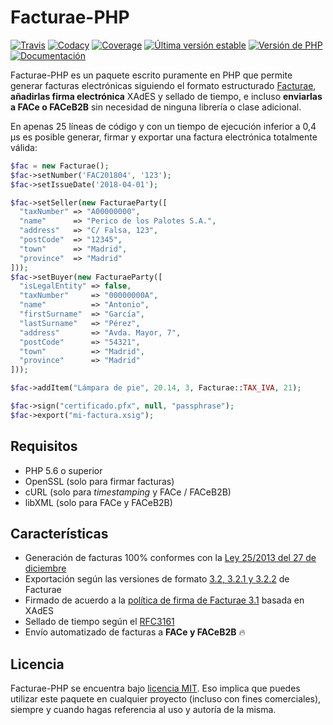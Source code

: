 # Facturae-PHP
[![Travis](https://travis-ci.com/josemmo/Facturae-PHP.svg?branch=master)](https://travis-ci.com/josemmo/Facturae-PHP)
[![Codacy](https://api.codacy.com/project/badge/Grade/ff163f2711a44e31b19a8181c15726f5)](https://www.codacy.com/app/josemmo/Facturae-PHP)
[![Coverage](https://api.codacy.com/project/badge/Coverage/ff163f2711a44e31b19a8181c15726f5)](https://www.codacy.com/app/josemmo/Facturae-PHP)
[![Última versión estable](https://img.shields.io/packagist/v/josemmo/facturae-php)](https://packagist.org/packages/josemmo/facturae-php)
[![Versión de PHP](https://img.shields.io/badge/php-%3E%3D5.6%20%7C%7C%20%3E%3D7.0%20%7C%7C%20%3E%3D8.0-8892BF)](composer.json)
[![Documentación](https://img.shields.io/badge/docs-online-blue.svg?longCache=true)](https://josemmo.github.io/Facturae-PHP/)

Facturae-PHP es un paquete escrito puramente en PHP que permite generar facturas electrónicas siguiendo el formato estructurado [Facturae](http://www.facturae.gob.es/), **añadirlas firma electrónica** XAdES y sellado de tiempo, e incluso **enviarlas a FACe o FACeB2B** sin necesidad de ninguna librería o clase adicional.

En apenas 25 líneas de código y con un tiempo de ejecución inferior a 0,4 µs es posible generar, firmar y exportar una factura electrónica totalmente válida:

```php
$fac = new Facturae();
$fac->setNumber('FAC201804', '123');
$fac->setIssueDate('2018-04-01');

$fac->setSeller(new FacturaeParty([
  "taxNumber" => "A00000000",
  "name"      => "Perico de los Palotes S.A.",
  "address"   => "C/ Falsa, 123",
  "postCode"  => "12345",
  "town"      => "Madrid",
  "province"  => "Madrid"
]));
$fac->setBuyer(new FacturaeParty([
  "isLegalEntity" => false,
  "taxNumber"     => "00000000A",
  "name"          => "Antonio",
  "firstSurname"  => "García",
  "lastSurname"   => "Pérez",
  "address"       => "Avda. Mayor, 7",
  "postCode"      => "54321",
  "town"          => "Madrid",
  "province"      => "Madrid"
]));

$fac->addItem("Lámpara de pie", 20.14, 3, Facturae::TAX_IVA, 21);

$fac->sign("certificado.pfx", null, "passphrase");
$fac->export("mi-factura.xsig");
```

## Requisitos
  - PHP 5.6 o superior
  - OpenSSL (solo para firmar facturas)
  - cURL (solo para *timestamping* y FACe / FACeB2B)
  - libXML (solo para FACe y FACeB2B)

## Características
  - Generación de facturas 100% conformes con la [Ley 25/2013 del 27 de diciembre](https://www.boe.es/diario_boe/txt.php?id=BOE-A-2013-13722)
  - Exportación según las versiones de formato [3.2, 3.2.1 y 3.2.2](http://www.facturae.gob.es/formato/Paginas/version-3-2.aspx) de Facturae
  - Firmado de acuerdo a la [política de firma de Facturae 3.1](http://www.facturae.gob.es/formato/Paginas/politicas-firma-electronica.aspx) basada en XAdES
  - Sellado de tiempo según el [RFC3161](https://www.ietf.org/rfc/rfc3161.txt)
  - Envío automatizado de facturas a **FACe y FACeB2B** 🔥

## Licencia
Facturae-PHP se encuentra bajo [licencia MIT](LICENSE). Eso implica que puedes utilizar este paquete en cualquier proyecto (incluso con fines comerciales), siempre y cuando hagas referencia al uso y autoría de la misma.
